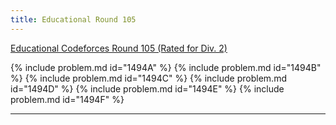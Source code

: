 ```yaml
---
title: Educational Round 105
---
```


[Educational Codeforces Round 105 (Rated for Div. 2)](https://codeforces.com/contest/1494)

{% include problem.md id="1494A" %}
{% include problem.md id="1494B" %}
{% include problem.md id="1494C" %}
{% include problem.md id="1494D" %}
{% include problem.md id="1494E" %}
{% include problem.md id="1494F" %}

* * *

<object data='notes/Edu-105.pdf' width='1000' height='1000' type='application/pdf'/>
